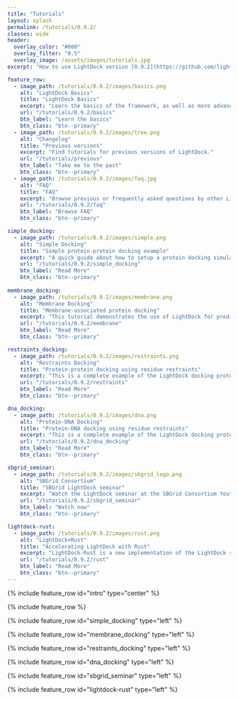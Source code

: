 ```yaml
---
title: "Tutorials"
layout: splash
permalink: /tutorials/0.9.2/
classes: wide
header:
  overlay_color: "#000"
  overlay_filter: "0.5"
  overlay_image: /assets/images/tutorials.jpg
excerpt: "How to use LightDock version [0.9.2](https://github.com/lightdock/lightdock/releases/tag/0.9.2)"

feature_row:
  - image_path: /tutorials/0.9.2/images/basics.png
    alt: "LightDock Basics"
    title: "LightDock Basics"
    excerpt: "Learn the basics of the framework, as well as more advanced details."
    url: "/tutorials/0.9.2/basics"
    btn_label: "Learn the basics"
    btn_class: "btn--primary"
  - image_path: /tutorials/0.9.2/images/tree.png
    alt: "Changelog"
    title: "Previous versions"
    excerpt: "Find tutorials for previous versions of LightDock."
    url: "/tutorials/previous"
    btn_label: "Take me to the past"
    btn_class: "btn--primary"
  - image_path: /tutorials/0.9.2/images/faq.jpg 
    alt: "FAQ"
    title: "FAQ"
    excerpt: "Browse previous or frequently asked questions by other LightDock users."
    url: "/tutorials/0.9.2/faq"
    btn_label: "Browse FAQ"
    btn_class: "btn--primary"

simple_docking:
  - image_path: /tutorials/0.9.2/images/simple.png
    alt: "Simple Docking"
    title: "Simple protein-protein docking example"
    excerpt: "A quick guide about how to setup a protein docking simulation with LightDock."
    url: "/tutorials/0.9.2/simple_docking"
    btn_label: "Read More"
    btn_class: "btn--primary"
    
membrane_docking:
  - image_path: /tutorials/0.9.2/images/membrane.png
    alt: "Membrane Docking"
    title: "Membrane-associated protein docking"
    excerpt: "This tutorial demonstrates the use of LightDock for predicting the structure of a membrane receptor–soluble protein complex."
    url: "/tutorials/0.9.2/membrane"
    btn_label: "Read More"
    btn_class: "btn--primary"

restraints_docking:
  - image_path: /tutorials/0.9.2/images/restraints.png
    alt: "Restraints Docking"
    title: "Protein-protein docking using residue restraints"
    excerpt: "This is a complete example of the LightDock docking protocol to model the 4G6M protein complex making use of residue restraints."
    url: "/tutorials/0.9.2/restraints"
    btn_label: "Read More"
    btn_class: "btn--primary"

dna_docking:
  - image_path: /tutorials/0.9.2/images/dna.png
    alt: "Protein-DNA Docking"
    title: "Protein-DNA docking using residue restraints"
    excerpt: "This is a complete example of the LightDock docking protocol to model the 1AZP protein-DNA complex making use of residue restraints and flexibility through ANM model."
    url: "/tutorials/0.9.2/dna_docking"
    btn_label: "Read More"
    btn_class: "btn--primary"

sbgrid_seminar:
  - image_path: /tutorials/0.9.2/images/sbgrid_logo.png
    alt: "SBGrid Consortium"
    title: "SBGrid LightDock seminar"
    excerpt: "Watch the LightDock seminar at the SBGrid Consortium Youtube channel"
    url: "/tutorials/0.9.2/sbgrid_seminar"
    btn_label: "Watch now"
    btn_class: "btn--primary"

lightdock-rust:
  - image_path: /tutorials/0.9.2/images/rust.png
    alt: "LightDock+Rust"
    title: "Accelerating LightDock with Rust"
    excerpt: "LightDock-Rust is a new implementation of the LightDock software in the Rust programming language."
    url: "/tutorials/0.9.2/rust"
    btn_label: "Read More"
    btn_class: "btn--primary"
---
```


{% include feature_row id="intro" type="center" %}

{% include feature_row %}

{% include feature_row id="simple_docking" type="left" %}

{% include feature_row id="membrane_docking" type="left" %}

{% include feature_row id="restraints_docking" type="left" %}

{% include feature_row id="dna_docking" type="left" %}

{% include feature_row id="sbgrid_seminar" type="left" %}

{% include feature_row id="lightdock-rust" type="left" %}

